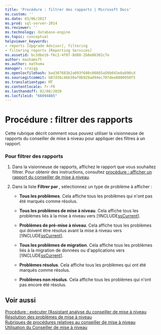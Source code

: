 ```yaml
---
title: 'Procédure : filtrer des rapports | Microsoft Docs'
ms.custom: ''
ms.date: 03/06/2017
ms.prod: sql-server-2014
ms.reviewer: ''
ms.technology: database-engine
ms.topic: conceptual
helpviewer_keywords:
- reports [Upgrade Advisor], filtering
- filtering reports [Reporting Services]
ms.assetid: bc3dbe16-f6c1-4f07-8d88-2b8e86302c7e
author: mashamsft
ms.author: mathoma
manager: craigg
ms.openlocfilehash: bad387683b2a093f680c00885a50b043e8a890cd
ms.sourcegitcommit: b87d36c46b39af8b929ad94ec707dee8800950f5
ms.translationtype: MT
ms.contentlocale: fr-FR
ms.lasthandoff: 02/08/2020
ms.locfileid: "66094885"
---
```

# <a name="how-to-filter-reports"></a>Procédure : filtrer des rapports
  Cette rubrique décrit comment vous pouvez utiliser la visionneuse de rapports du conseiller de mise à niveau pour appliquer des filtres à un rapport.  
  
### <a name="to-filter-reports"></a>Pour filtrer des rapports  
  
1.  Dans la visionneuse de rapports, affichez le rapport que vous souhaitez filtrer. Pour obtenir des instructions, consultez [procédure : afficher un rapport du conseiller de mise à niveau](../../../2014/sql-server/install/how-to-view-an-upgrade-advisor-report.md).  
  
2.  Dans la liste **Filtrer par** , sélectionnez un type de problème à afficher :  
  
    -   **Tous les problèmes**. Cela affiche tous les problèmes qui n'ont pas été marqués comme résolus.  
  
    -   **Tous les problèmes de mise à niveau**. Cela affiche tous les problèmes liés à la mise à niveau vers [!INCLUDE[ssCurrent](../../includes/sscurrent-md.md)].  
  
    -   **Problèmes de pré-mise à niveau**. Cela affiche tous les problèmes qui doivent être résolus avant la mise à niveau vers [!INCLUDE[ssCurrent](../../includes/sscurrent-md.md)].  
  
    -   **Tous les problèmes de migration**. Cela affiche tous les problèmes liés à la migration de données ou d'applications vers [!INCLUDE[ssCurrent](../../includes/sscurrent-md.md)].  
  
    -   **Problèmes résolus**. Cela affiche tous les problèmes qui ont été marqués comme résolus.  
  
    -   **Problèmes non résolus**. Cela affiche tous les problèmes qui n'ont pas encore été résolus.  
  
## <a name="see-also"></a>Voir aussi  
 [Procédure : exécuter l’Assistant analyse du conseiller de mise à niveau](../../../2014/sql-server/install/how-to-run-the-upgrade-advisor-analysis-wizard.md)   
 [Résolution des problèmes de mise à niveau](../../../2014/sql-server/install/resolving-upgrade-issues.md)   
 [Rubriques de procédures relatives au conseiller de mise à niveau](../../../2014/sql-server/install/upgrade-advisor-how-to-topics.md)   
 [Utilisation du Conseiller de mise à niveau](../../../2014/sql-server/install/working-with-upgrade-advisor.md)  
  
  
